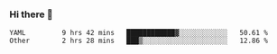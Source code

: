### Hi there 👋


<!--START_SECTION:waka-->

```text
YAML         9 hrs 42 mins   ████████████▓░░░░░░░░░░░░   50.61 %
Other        2 hrs 28 mins   ███▒░░░░░░░░░░░░░░░░░░░░░   12.86 %
```

<!--END_SECTION:waka-->

<!--
**ssrahul96/ssrahul96** is a ✨ _special_ ✨ repository because its `README.md` (this file) appears on your GitHub profile.

Here are some ideas to get you started:

- 🔭 I’m currently working on ...
- 🌱 I’m currently learning ...
- 👯 I’m looking to collaborate on ...
- 🤔 I’m looking for help with ...
- 💬 Ask me about ...
- 📫 How to reach me: ...
- 😄 Pronouns: ...
- ⚡ Fun fact: ...
-->
